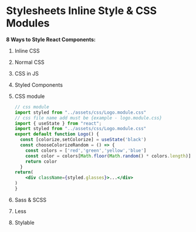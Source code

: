# ****Stylesheets Inline Style & CSS Modules****

**8 Ways to Style React Components:**

1. Inline CSS
2. Normal CSS
3. CSS in JS
4. Styled Components
5. CSS module
    
    ```jsx
    // css module
    import styled from "../assets/css/Logo.module.css"
    // css file name add must be {example - logo.module.css}
    import { useState } from "react";
    import styled from "../assets/css/Logo.module.css"
    export default function Logo() {
      const [colorize,setColorize] = useState('black')
      const chooseColorizeRandom = () => {
        const colors = ['red','green','yellow','blue']
        const color = colors[Math.floor(Math.random() * colors.length)]
        return color
      }
    return(
    	<div className={styled.glasses}>...</div> 
    )
    }
    ```
    
6. Sass & SCSS
7. Less
8. Stylable